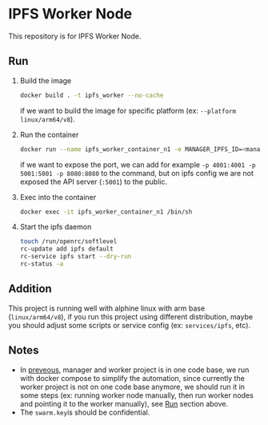 # IPFS Worker Node

This repository is for IPFS Worker Node.

## Run

1. Build the image

   ```bash
   docker build . -t ipfs_worker --no-cache
   ```

   if we want to build the image for specific platform (ex: `--platform linux/arm64/v8`).

2. Run the container

   ```bash
   docker run --name ipfs_worker_container_n1 -e MANAGER_IPFS_ID=<manager_ipfs_id> -e MANAGER_IP_ADDRESS=<manager_ip_address> -d ipfs_worker
   ```

   if we want to expose the port, we can add for example `-p 4001:4001 -p 5001:5001 -p 8080:8080` to the command, but on ipfs config we are not exposed the API server (`:5001`) to the public.

3. Exec into the container
   ```bash
   docker exec -it ipfs_worker_container_n1 /bin/sh
   ```
4. Start the ipfs daemon
   ```bash
   touch /run/openrc/softlevel
   rc-update add ipfs default
   rc-service ipfs start --dry-run
   rc-status -a
   ```

## Addition

This project is running well with alphine linux with arm base (`linux/arm64/v8`), if you run this project using different distribution, maybe you should adjust some scripts or service config (ex: `services/ipfs`, etc).

## Notes

- In [preveous](https://github.com/adamcanray/Private-IPFS-Cluster-Data-Replication), manager and worker project is in one code base, we run with docker compose to simplify the automation, since currently the worker project is not on one code base anymore, we should run it in some steps (ex: running worker node manually, then run worker nodes and pointing it to the worker manually), see [Run](/#Run) section above.
- The `swarm.key`is should be confidential.
